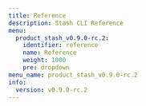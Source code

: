 ```yaml
---
title: Reference
description: Stash CLI Reference
menu:
  product_stash_v0.9.0-rc.2:
    identifier: reference
    name: Reference
    weight: 1000
    pre: dropdown
menu_name: product_stash_v0.9.0-rc.2
info:
  version: v0.9.0-rc.2
---
```


